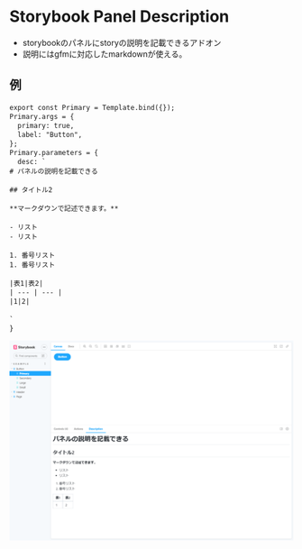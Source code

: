 # Storybook Panel Description

- storybookのパネルにstoryの説明を記載できるアドオン
- 説明にはgfmに対応したmarkdownが使える。

## 例

```tsx
export const Primary = Template.bind({});
Primary.args = {
  primary: true,
  label: "Button",
};
Primary.parameters = {
  desc: `
# パネルの説明を記載できる

## タイトル2

**マークダウンで記述できます。**

- リスト
- リスト

1. 番号リスト
1. 番号リスト

|表1|表2|
| --- | --- |
|1|2|

`
}
```

![](docs/media/sample.png)